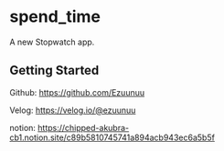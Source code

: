 # spend_time

A new Stopwatch app.

## Getting Started

Github: https://github.com/Ezuunuu

Velog: https://velog.io/@ezuunuu

notion: https://chipped-akubra-cb1.notion.site/c89b5810745741a894acb943ec6a5b5f
